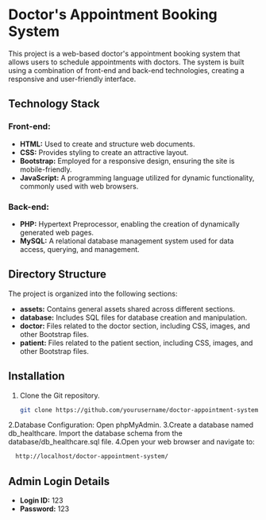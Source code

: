 # Doctor's Appointment Booking System

This project is a web-based doctor's appointment booking system that allows users to schedule appointments with doctors. The system is built using a combination of front-end and back-end technologies, creating a responsive and user-friendly interface.

## Technology Stack

### Front-end:
- **HTML:** Used to create and structure web documents.
- **CSS:** Provides styling to create an attractive layout.
- **Bootstrap:** Employed for a responsive design, ensuring the site is mobile-friendly.
- **JavaScript:** A programming language utilized for dynamic functionality, commonly used with web browsers.

### Back-end:
- **PHP:** Hypertext Preprocessor, enabling the creation of dynamically generated web pages.
- **MySQL:** A relational database management system used for data access, querying, and management.

## Directory Structure

The project is organized into the following sections:

- **assets:** Contains general assets shared across different sections.
- **database:** Includes SQL files for database creation and manipulation.
- **doctor:** Files related to the doctor section, including CSS, images, and other Bootstrap files.
- **patient:** Files related to the patient section, including CSS, images, and other Bootstrap files.

## Installation

1. Clone the Git repository.
   ```bash
   git clone https://github.com/yourusername/doctor-appointment-system.git
2.Database Configuration:
    Open phpMyAdmin.
3.Create a database named db_healthcare.
    Import the database schema from the database/db_healthcare.sql file.
4.Open your web browser and navigate to:
  ```bash
    http://localhost/doctor-appointment-system/
```
## Admin Login Details

- **Login ID:** 123
- **Password:** 123


